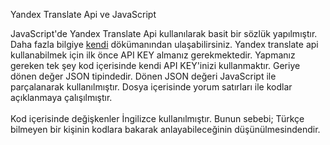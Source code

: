 Yandex Translate Api ve JavaScript

JavaScript'de Yandex Translate Api kullanılarak basit bir sözlük yapılmıştır. Daha fazla bilgiye <a href="http://api.yandex.com/translate/" target="_blank">kendi</a> dökümanından ulaşabilirsiniz. Yandex translate api kullanabilmek için ilk önce API KEY almanız gerekmektedir. Yapmanız gereken tek şey kod içerisinde kendi API KEY'inizi kullanmaktır. Geriye dönen değer JSON tipindedir. Dönen JSON değeri JavaScript ile parçalanarak kullanılmıştır. Dosya içerisinde yorum satırları ile kodlar açıklanmaya çalışılmıştır.
<br/><br/>
Kod içerisinde değişkenler İngilizce kullanılmıştır. Bunun sebebi; Türkçe bilmeyen bir kişinin kodlara bakarak anlayabileceğinin düşünülmesindendir.
